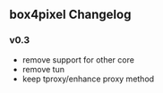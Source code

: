 ## box4pixel Changelog

### v0.3
- remove support for other core 
- remove tun
- keep tproxy/enhance proxy method

